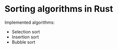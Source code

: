 # Sorting algorithms in Rust
Implemented algorithms:
- Selection sort
- Insertion sort
- Bubble sort
